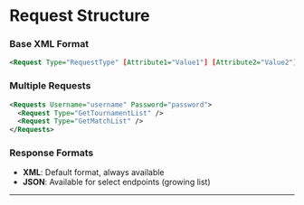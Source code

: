 # Request Structure

### Base XML Format

```xml
<Request Type="RequestType" [Attribute1="Value1"] [Attribute2="Value2"] />
```

### Multiple Requests

```xml
<Requests Username="username" Password="password">
  <Request Type="GetTournamentList" />
  <Request Type="GetMatchList" />
</Requests>
```

### Response Formats

- **XML**: Default format, always available
- **JSON**: Available for select endpoints (growing list)

---
